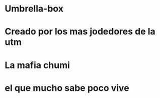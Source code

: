 # Umbrella-box
# Creado por los mas jodedores de la utm
# La mafia chumi
# el que mucho sabe poco vive

